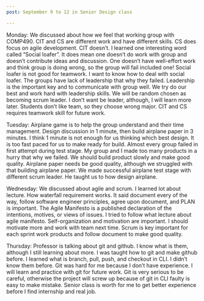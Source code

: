 ```yaml
---
post: September 9 to 12 in Senior Design class

---
```


Monday:
We discussed about how we feel that working group with COMP490. CIT and CS are different work and have different skills. CS does focus on agile development. CIT doesn’t. I learned one interesting word called “Social loafer”. It does mean one doesn’t do work with group and doesn’t contribute ideas and discussion. One doesn’t have well-effort work and think group is doing wrong, so the group will fail included one! Social loafer is not good for teamwork. I want to know how to deal with social loafer. The groups have lack of leadership that why they failed. Leadership is the important key and to communicate with group well. We try do our best and work hard with leadership skills. We will be random chosen as becoming scrum leader. I don’t want be leader, although, I will learn more later. Students don’t like team, so they choose wrong major. CIT and CS requires teamwork skill for future work.

Tuesday:
Airplane game is to help the group understand and their time management. Design discussion in 1 minute, then build airplane paper in 3 minutes. I think 1 minute is not enough for us thinking which best design. It is too fast paced for us to make ready for build. Almost every group failed in first attempt during test stage. My group and I made too many products in a hurry that why we failed. We should build product slowly and make good quality. Airplane paper needs be good quality, although we struggled with that building airplane paper. We made successful airplane test stage with different scrum leader. He taught us to how design airplane. 

Wednesday:
We discussed about agile and scrum. I learned lot about lecture. How waterfall requirement works. It said document every of the way, follow software engineer principles, agree upon document, and PLAN is important. The Agile Manifesto is a published declaration of the intentions, motives, or views of issues. I tried to follow what lecture about agile manifesto. Self-organization and motivation are important. I should motivate more and work with team next time. Scrum is key important for each sprint work products and follow document to make good quality.

Thursday:
Professor is talking about git and github. I know what is them, although I still learning about more. I was taught how to git and make github before. I learned what is branch, pull, push, and checkout in CLI. I didn’t know them before. Git was hard for me because I don’t have experience. I will learn and practice with git for future work. Git is very serious to be careful, otherwise the project will screw up because of git in CLI faulty is easy to make mistake. Senior class is worth for me to get better experience before I find internship and real job. 
